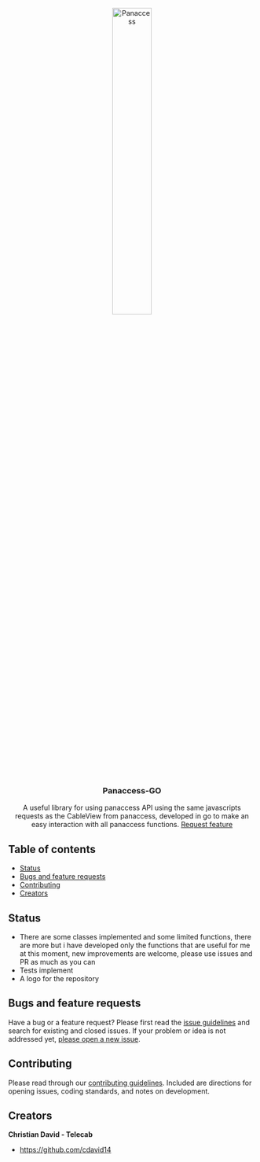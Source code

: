 <p align="center">
  <a href="https://www.panaccess.com">
    <img src="https://www.panaccess.com/wp-content/uploads/panaccess_logo1.png" alt="Panaccess" style="display: block;margin-left: auto;margin-right: auto;width: 40%;" />
  </a>

  <h3 align="center">Panaccess-GO</h3>

  <p align="center">
    A useful library for using panaccess API using the same javascripts requests as the CableView from panaccess, developed in go to make an easy interaction with all panaccess functions.
    <a href="https://github.com/cdavid14/panaccess-go/issues/new?template=feature.md&labels=feature">Request feature</a>
  </p>
</p>


## Table of contents

- [Status](#status)
- [Bugs and feature requests](#bugs-and-feature-requests)
- [Contributing](#contributing)
- [Creators](#creators)


## Status

- There are some classes implemented and some limited functions, there are more but i have developed only the functions that are useful for me at this moment, new improvements are welcome, please use issues and PR as much as you can
- Tests implement
- A logo for the repository

## Bugs and feature requests

Have a bug or a feature request? Please first read the [issue guidelines](https://github.com/cdavid14/blob/master/CONTRIBUTING.md) and search for existing and closed issues. If your problem or idea is not addressed yet, [please open a new issue](https://github.com/cdavid14/issues/new).

## Contributing

Please read through our [contributing guidelines](https://github.com/cdavid14/blob/master/CONTRIBUTING.md). Included are directions for opening issues, coding standards, and notes on development.

## Creators

**Christian David - Telecab**

- <https://github.com/cdavid14>


